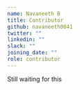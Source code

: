 ```yaml
---
name: Navaneeth B
title: Contributor
github: navaneeth0041
twitter: ""
linkedin: ""
slack: ""
joining_date: ""
role: contributor
---
```


Still waiting for this
